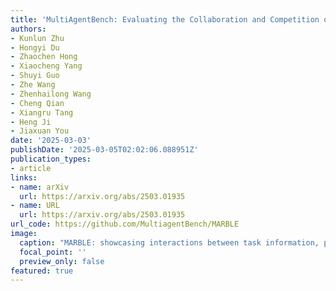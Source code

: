 ```yaml
---
title: 'MultiAgentBench: Evaluating the Collaboration and Competition of LLM agents'
authors:
- Kunlun Zhu
- Hongyi Du
- Zhaochen Hong
- Xiaocheng Yang
- Shuyi Guo
- Zhe Wang
- Zhenhailong Wang
- Cheng Qian
- Xiangru Tang
- Heng Ji
- Jiaxuan You
date: '2025-03-03'
publishDate: '2025-03-05T02:02:06.088951Z'
publication_types:
- article
links:
- name: arXiv
  url: https://arxiv.org/abs/2503.01935
- name: URL
  url: https://arxiv.org/abs/2503.01935
url_code: https://github.com/MultiagentBench/MARBLE
image:
  caption: "MARBLE: showcasing interactions between task information, persona data, domain databases, memory modules, and the environment through the coordinate engine and cognitive module."
  focal_point: ''
  preview_only: false
featured: true
---
```

